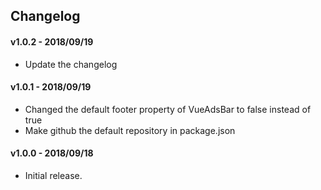 ## Changelog

#### v1.0.2 - 2018/09/19

- Update the changelog

#### v1.0.1 - 2018/09/19

- Changed the default footer property of VueAdsBar to false instead of true
- Make github the default repository in package.json

#### v1.0.0 - 2018/09/18

- Initial release.
